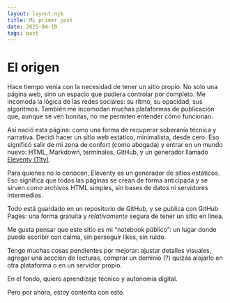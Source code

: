 ```yaml
---
layout: layout.njk
title: Mi primer post
date: 2025-04-10
tags: post
---
```


# El origen

Hace tiempo venía con la necesidad de tener un sitio propio. No solo una página web, sino un espacio que pudiera controlar por completo. Me incomoda la lógica de las redes sociales: su ritmo, su opacidad, sus algoritmos. También me incomodan muchas plataformas de publicación que, aunque se ven bonitas, no me permiten entender cómo funcionan.

Así nació esta página: como una forma de recuperar soberanía técnica y narrativa. Decidí hacer un sitio web estático, minimalista, desde cero. Eso significó salir de mi zona de confort (como abogada) y entrar en un mundo nuevo: HTML, Markdown, terminales, GitHub, y un generador llamado [Eleventy (11ty)](https://www.11ty.dev/).

Para quienes no lo conocen, Eleventy es un generador de sitios estáticos. Eso significa que todas las páginas se crean de forma anticipada y se sirven como archivos HTML simples, sin bases de datos ni servidores intermedios. 

 Todo está guardado en un repositorio de GitHub, y se publica con GitHub Pages: una forma gratuita y _relativamente_ segura de tener un sitio en línea.

Me gusta pensar que este sitio es mi “notebook público”: un lugar donde puedo escribir con calma, sin perseguir likes, sin ruido.

Tengo muchas cosas pendientes por mejorar: ajustar detalles visuales, agregar una sección de lecturas, comprar un dominio (?) quizás alojarlo en otra plataforma o en un servidor propio.

En el fondo, quiero aprendizaje técnico y autonomía digital.

Pero por ahora, estoy contenta con esto.  
